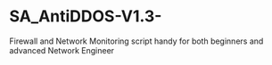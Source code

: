 # SA_AntiDDOS-V1.3-
Firewall and Network Monitoring script handy for both beginners and advanced Network Engineer
